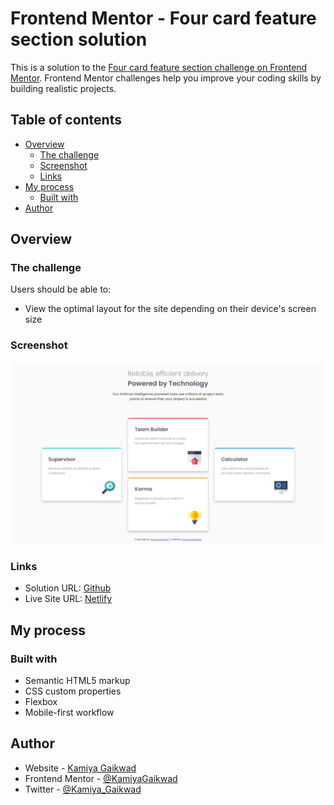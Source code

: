 # Frontend Mentor - Four card feature section solution

This is a solution to the [Four card feature section challenge on Frontend Mentor](https://www.frontendmentor.io/challenges/four-card-feature-section-weK1eFYK). Frontend Mentor challenges help you improve your coding skills by building realistic projects. 

## Table of contents

- [Overview](#overview)
  - [The challenge](#the-challenge)
  - [Screenshot](#screenshot)
  - [Links](#links)
- [My process](#my-process)
  - [Built with](#built-with)
- [Author](#author)

## Overview

### The challenge

Users should be able to:

- View the optimal layout for the site depending on their device's screen size

### Screenshot

![](./images/snap.png)

### Links

- Solution URL: [Github](https://github.com/KamiyaGaikwad/Frontend-Mentor-Challenges/tree/main/four-card-feature-section-master)
- Live Site URL: [Netlify](https://frontend-four-card-feature-challenge.netlify.app/)

## My process

### Built with

- Semantic HTML5 markup
- CSS custom properties
- Flexbox
- Mobile-first workflow

## Author

- Website - [Kamiya Gaikwad](https://www.your-site.com)
- Frontend Mentor - [@KamiyaGaikwad](https://www.frontendmentor.io/profile/KamiyaGaikwad)
- Twitter - [@Kamiya_Gaikwad](https://www.twitter.com/Kamiya_Gaikwad)